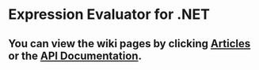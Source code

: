 # Expression Evaluator for **.NET**

## You can view the wiki pages by clicking [Articles](articles/Installation.html) or the [API Documentation](api/index.html).